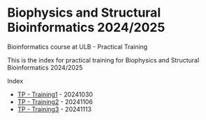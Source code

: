 # Biophysics and Structural Bioinformatics 2024/2025

Bioinformatics course at ULB - Practical Training

This is the index for practical training for Biophysics and Structural Bioinformatics 2024/2025

Index
- [TP - Training1](./Training1.md) - 20241030
- [TP - Training2](./Training2.md) - 20241106
- [TP - Training3](./Training3.md) - 20241113
